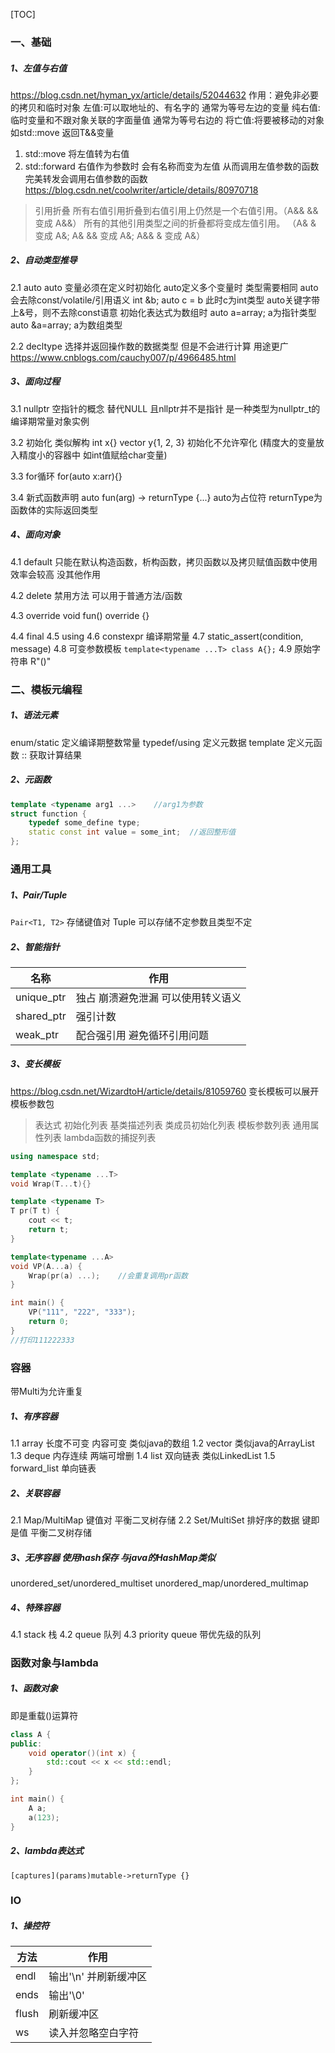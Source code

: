 
[TOC]



### 一、基础
##### 1、左值与右值
https://blog.csdn.net/hyman_yx/article/details/52044632
作用：避免非必要的拷贝和临时对象
左值:可以取地址的、有名字的 通常为等号左边的变量
纯右值:临时变量和不跟对象关联的字面量值	通常为等号右边的
将亡值:将要被移动的对象  如std::move 返回T&&变量

1. std::move	将左值转为右值
2. std::forward 右值作为参数时 会有名称而变为左值 从而调用左值参数的函数
完美转发会调用右值参数的函数
https://blog.csdn.net/coolwriter/article/details/80970718

> 引用折叠
所有右值引用折叠到右值引用上仍然是一个右值引用。（A&& && 变成 A&&）
所有的其他引用类型之间的折叠都将变成左值引用。 （A& & 变成 A&; A& && 变成 A&; A&& & 变成 A&）

##### 2、自动类型推导
2.1 auto
auto 变量必须在定义时初始化
auto定义多个变量时 类型需要相同
auto会去除const/volatile/引用语义  int &b;  auto c = b   此时c为int类型
auto关键字带上&号，则不去除const语意
初始化表达式为数组时 auto a=array; a为指针类型  auto &a=array; a为数组类型

2.2 decltype
选择并返回操作数的数据类型 但是不会进行计算 用途更广
https://www.cnblogs.com/cauchy007/p/4966485.html

##### 3、面向过程
3.1 nullptr
空指针的概念 替代NULL
且nllptr并不是指针 是一种类型为nullptr_t的编译期常量对象实例

3.2 初始化
类似解构
int x{}
vector<int> y{1, 2, 3}
初始化不允许窄化 (精度大的变量放入精度小的容器中  如int值赋给char变量)

3.3 for循环
for(auto x:arr){}

3.4 新式函数声明
auto fun(arg) -> returnType {...}
auto为占位符  returnType为函数体的实际返回类型

##### 4、面向对象
4.1 default
只能在默认构造函数，析构函数，拷贝函数以及拷贝赋值函数中使用
效率会较高 没其他作用

4.2 delete
禁用方法 可以用于普通方法/函数

4.3 override
void fun() override {}

4.4 final
4.5 using
4.6 constexpr	编译期常量
4.7 static_assert(condition, message)
4.8 可变参数模板	`template<typename ...T> class A{};`
4.9 原始字符串  R"()"

### 二、模板元编程
##### 1、语法元素
enum/static 	定义编译期整数常量
typedef/using 	定义元数据
template	定义元函数
::			获取计算结果

##### 2、元函数
```cpp
template <typename arg1 ...>    //arg1为参数
struct function {
    typedef some_define type;
    static const int value = some_int;  //返回整形值
};
```

### 通用工具
##### 1、Pair/Tuple
`Pair<T1, T2>`   存储键值对
Tuple	可以存储不定参数且类型不定

##### 2、智能指针

| 名称 | 作用 |
|--------|--------|
|    unique_ptr    |    独占 崩溃避免泄漏 可以使用转义语义    |
|    shared_ptr    |    强引计数    |
|    weak_ptr    |      配合强引用 避免循环引用问题  |

##### 3、变长模板
https://blog.csdn.net/WizardtoH/article/details/81059760
变长模板可以展开模板参数包
> 表达式
初始化列表
基类描述列表
类成员初始化列表
模板参数列表
通用属性列表
lambda函数的捕捉列表

```cpp
using namespace std;

template <typename ...T>
void Wrap(T...t){}

template <typename T>
T pr(T t) {
    cout << t;
    return t;
}

template<typename ...A>
void VP(A...a) {
    Wrap(pr(a) ...);	//会重复调用pr函数
}

int main() {
    VP("111", "222", "333");
    return 0;
}
//打印111222333
```

### 容器
带Multi为允许重复
##### 1、有序容器
1.1 array	长度不可变 内容可变 类似java的数组
1.2 vector	类似java的ArrayList
1.3 deque	内存连续 两端可增删
1.4 list	双向链表 类似LinkedList
1.5 forward_list	单向链表

##### 2、关联容器
2.1 Map/MultiMap	键值对		平衡二叉树存储
2.2 Set/MultiSet	排好序的数据 键即是值  平衡二叉树存储

##### 3、无序容器	使用hash保存 与java的HashMap类似
unordered_set/unordered_multiset
unordered_map/unordered_multimap

##### 4、特殊容器
4.1 stack			栈
4.2 queue			队列
4.3 priority queue	带优先级的队列

### 函数对象与lambda
##### 1、函数对象
即是重载()运算符
```cpp
class A {
public:
    void operator()(int x) {
        std::cout << x << std::endl;
    }
};

int main() {
    A a;
    a(123);
}
```

##### 2、lambda表达式
`[captures](params)mutable->returnType {}`

### IO
##### 1、操控符

| 方法 | 作用 |
|--------|--------|
|    endl    |    输出'\n' 并刷新缓冲区    |
| ends | 输出'\0' |
| flush | 刷新缓冲区 |
| ws | 读入并忽略空白字符 |

